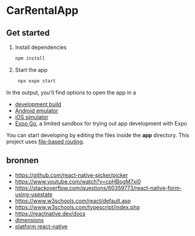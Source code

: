 # CarRentalApp

## Get started

1. Install dependencies

   ```bash
   npm install
   ```

2. Start the app

   ```bash
    npx expo start
   ```

In the output, you'll find options to open the app in a

- [development build](https://docs.expo.dev/develop/development-builds/introduction/)
- [Android emulator](https://docs.expo.dev/workflow/android-studio-emulator/)
- [iOS simulator](https://docs.expo.dev/workflow/ios-simulator/)
- [Expo Go](https://expo.dev/go), a limited sandbox for trying out app development with Expo

You can start developing by editing the files inside the **app** directory. This project uses [file-based routing](https://docs.expo.dev/router/introduction).

## bronnen

- https://github.com/react-native-picker/picker
- https://www.youtube.com/watch?v=cpHBogM7xi0
- https://stackoverflow.com/questions/60359773/react-native-form-using-usestate
- https://www.w3schools.com/react/default.asp
- https://www.w3schools.com/typescript/index.php
- https://reactnative.dev/docs
- [dimensions](https://reactnative.dev/docs/dimensions)
- [platform react-native](https://reactnative.dev/docs/platform-specific-code)